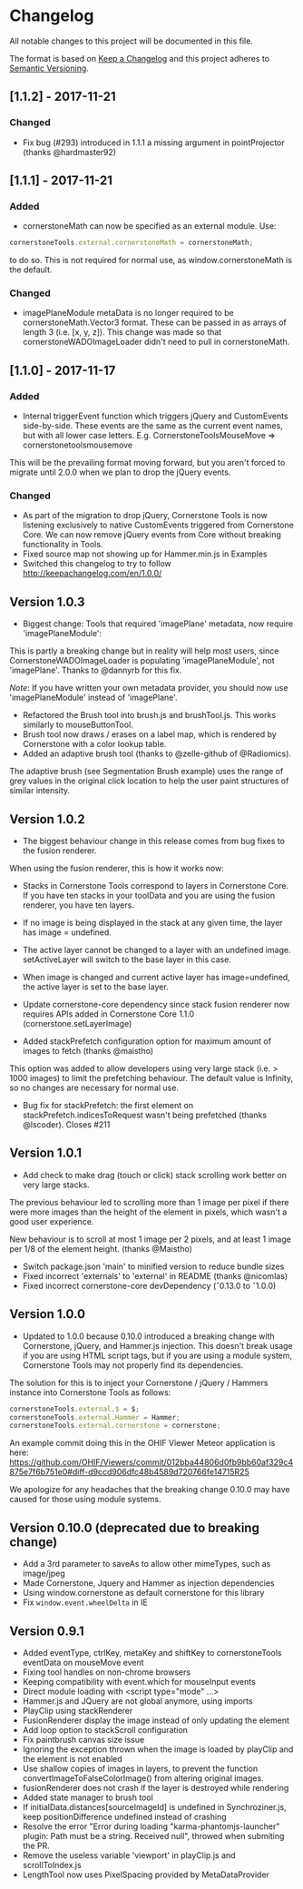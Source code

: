 # Changelog
All notable changes to this project will be documented in this file.

The format is based on [Keep a Changelog](http://keepachangelog.com/en/1.0.0/)
and this project adheres to [Semantic Versioning](http://semver.org/spec/v2.0.0.html).

## [1.1.2] - 2017-11-21
### Changed
- Fix bug (#293) introduced in 1.1.1 a missing argument in pointProjector (thanks @hardmaster92)

## [1.1.1] - 2017-11-21
### Added
- cornerstoneMath can now be specified as an external module. Use:

````javascript
cornerstoneTools.external.cornerstoneMath = cornerstoneMath;
````

to do so. This is not required for normal use, as window.cornerstoneMath is the default.

### Changed
- imagePlaneModule metaData is no longer required to be cornerstoneMath.Vector3 format. These can be passed in as arrays of length 3 (i.e. [x, y, z]). This change was made so that cornerstoneWADOImageLoader didn't need to pull in cornerstoneMath.

## [1.1.0] - 2017-11-17
### Added
- Internal triggerEvent function which triggers jQuery and CustomEvents side-by-side. These events are the same as the current
event names, but with all lower case letters. E.g. CornerstoneToolsMouseMove => cornerstonetoolsmousemove 

This will be the prevailing format moving forward, but you aren't forced to migrate until 2.0.0 when we plan to drop the jQuery events.

### Changed
- As part of the migration to drop jQuery, Cornerstone Tools is now listening exclusively to native CustomEvents triggered
from Cornerstone Core. We can now remove jQuery events from Core without breaking functionality in Tools.
- Fixed source map not showing up for Hammer.min.js in Examples
- Switched this changelog to try to follow http://keepachangelog.com/en/1.0.0/

## Version 1.0.3

- Biggest change: Tools that required 'imagePlane' metadata, now require 'imagePlaneModule': 

This is partly a breaking change but in reality will help most users, since CornerstoneWADOImageLoader is populating 'imagePlaneModule', not 'imagePlane'. Thanks to @dannyrb for this fix.

*Note*: If you have written your own metadata provider, you should now use 'imagePlaneModule' instead of 'imagePlane'. 

- Refactored the Brush tool into brush.js and brushTool.js. This works similarly to mouseButtonTool.
- Brush tool now draws / erases on a label map, which is rendered by Cornerstone with a color lookup table.
- Added an adaptive brush tool (thanks to @zelle-github of @Radiomics).

The adaptive brush (see Segmentation Brush example) uses the range of grey values in the original click location to help the user paint structures of similar intensity.

## Version 1.0.2

- The biggest behaviour change in this release comes from bug fixes to the fusion renderer.

When using the fusion renderer, this is how it works now:
- Stacks in Cornerstone Tools correspond to layers in Cornerstone Core. If you have ten stacks in your toolData and you are using the fusion renderer, you have ten layers.
- If no image is being displayed in the stack at any given time, the layer has image = undefined.
- The active layer cannot be changed to a layer with an undefined image. setActiveLayer will switch to the base layer in this case.
- When image is changed and current active layer has image=undefined, the active layer is set to the base layer.

- Update cornerstone-core dependency since stack fusion renderer now requires APIs added in Cornerstone Core 1.1.0 (cornerstone.setLayerImage)

- Added stackPrefetch configuration option for maximum amount of images to fetch (thanks @maistho)

This option was added to allow developers using very large stack (i.e. > 1000 images) to limit the prefetching behaviour. The default value is Infinity, so no changes are necessary for normal use.

- Bug fix for stackPrefetch: the first element on stackPrefetch.indicesToRequest wasn't being prefetched (thanks @lscoder). Closes #211

## Version 1.0.1

- Add check to make drag (touch or click) stack scrolling work better on very large stacks.

The previous behaviour led to scrolling more than 1 image per pixel if there were more images than the height of the element in pixels, which wasn't a good user experience.

New behaviour is to scroll at most 1 image per 2 pixels, and at least 1 image per 1/8 of the element height. (thanks @Maistho)

- Switch package.json 'main' to minified version to reduce bundle sizes
- Fixed incorrect 'externals' to 'external' in README (thanks @nicomlas)
- Fixed incorrect cornerstone-core devDependency (ˆ0.13.0 to ˆ1.0.0)

## Version 1.0.0

- Updated to 1.0.0 because 0.10.0 introduced a breaking change with Cornerstone, jQuery, and Hammer.js injection. This doesn't break usage if you are using HTML script tags, but if you are using a module system, Cornerstone Tools may not properly find its dependencies.

The solution for this is to inject your Cornerstone / jQuery / Hammers instance into Cornerstone Tools as follows:

````javascript
cornerstoneTools.external.$ = $;
cornerstoneTools.external.Hammer = Hammer;
cornerstoneTools.external.cornerstone = cornerstone;
````

An example commit doing this in the OHIF Viewer Meteor application is here: https://github.com/OHIF/Viewers/commit/012bba44806d0fb9bb60af329c4875e7f6b751e0#diff-d9ccd906dfc48b4589d720766fe14715R25

We apologize for any headaches that the breaking change 0.10.0 may have caused for those using module systems.

## Version 0.10.0 (deprecated due to breaking change)

- Add a 3rd parameter to saveAs to allow other mimeTypes, such as image/jpeg
- Made Cornerstone, Jquery and Hammer as injection dependencies
- Using window.cornerstone as default cornerstone for this library
- Fix `window.event.wheelDelta` in IE

## Version 0.9.1

- Added eventType, ctrlKey, metaKey and shiftKey to cornerstoneTools eventData on mouseMove event
- Fixing tool handles on non-chrome browsers
- Keeping compatibility with event.which for mouseInput events
- Direct module loading with <script type="mode" ...>
- Hammer.js and JQuery are not global anymore, using imports
- PlayClip using stackRenderer
- FusionRenderer display the image instead of only updating the element
- Add loop option to stackScroll configuration
- Fix paintbrush canvas size issue
- Ignoring the exception thrown when the image is loaded by playClip and the element is not enabled
- Use shallow copies of images in layers, to prevent the function convertImageToFalseColorImage() from altering original images.
- fusionRenderer does not crash if the layer is destroyed while rendering
- Added state manager to brush tool
- If initialData.distances[sourceImageId] is undefined in Synchroziner.js, keep positionDifference undefined  instead of crashing
- Resolve the error "Error during loading "karma-phantomjs-launcher" plugin: Path must be a string. Received null", throwed when submiting the PR.
- Remove the useless variable 'viewport' in playClip.js and scrollToIndex.js
- LengthTool now uses PixelSpacing provided by MetaDataProvider